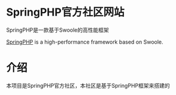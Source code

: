 # SpringPHP官方社区网站

SpringPHP是一款基于Swoole的高性能框架 

[SpringPHP](https://github.com/1107012776/spring-php) is a high-performance framework based on Swoole.

# 介绍
本项目是SpringPHP官方社区，本社区是基于SpringPHP框架来搭建的



